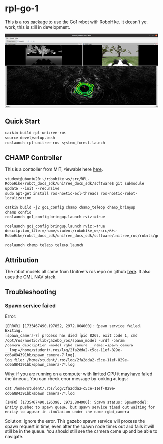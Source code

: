# rpl-go-1

This is a ros package to use the Go1 robot with RoboHike. It doesn't yet work, this is still in development.

![demo_screenshot](assets/system_demo.png)

## Quick Start
```
catkin build rpl-unitree-ros
source devel/setup.bash
roslaunch rpl-unitree-ros system_forest.launch
```

## CHAMP Controller

This is a controller from MIT, viewable here [here](https://github.com/chvmp/champ).

```
student@ubuntu20:~/robohike_ws/src/RPL-RoboHike/robot_docs_sdk/unitree_docs_sdk/software$ git submodule update --init --recursive
sudo apt-get install ros-noetic-ecl-threads ros-noetic-robot-localization
```

```
catkin build -j2 go1_config champ champ_teleop champ_bringup champ_config
roslaunch go1_config bringup.launch rviz:=true
```

```
roslaunch go1_config bringup.launch rviz:=true description_file:=/home/student/robohike_ws/src/RPL-RoboHike/robot_docs_sdk/unitree_docs_sdk/software/unitree_ros/robots/go1_description/urdf/go1.urdf
```

```
roslaunch champ_teleop teleop.launch
```



## Attribution

The robot models all came from Unitree's ros repo on github [here](https://github.com/unitreerobotics/unitree_ros). It also uses the CMU NAV stack.

## Troubleshooting

### Spawn service failed

Error:

```
[ERROR] [1735467490.197852, 2972.804000]: Spawn service failed. Exiting.
[spawn_camera-7] process has died [pid 8269, exit code 1, cmd /opt/ros/noetic/lib/gazebo_ros/spawn_model -urdf -param /camera_description -model rgbd_camera __name:=spawn_camera __log:=/home/student/.ros/log/2fa2dda2-c5ce-11ef-829e-cd6a884391bb/spawn_camera-7.log].
log file: /home/student/.ros/log/2fa2dda2-c5ce-11ef-829e-cd6a884391bb/spawn_camera-7*.log
```

Why: if you are running on a computer with limited CPU it may have failed the timeout. You can check error message by looking at logs:

```
cat /home/student/.ros/log/2fa2dda2-c5ce-11ef-829e-cd6a884391bb/spawn_camera-7*.log
```
```
[INFO] [1735467490.196398, 2972.804000]: Spawn status: SpawnModel: Entity pushed to spawn queue, but spawn service timed out waiting for entity to appear in simulation under the name rgbd_camera
```

Solution:
ignore the error. This gazebo spawn service will process the spawn request in time, even after the spawn node times out and fails it will still be in the queue. You should still see the camera come up and be able to navigate.